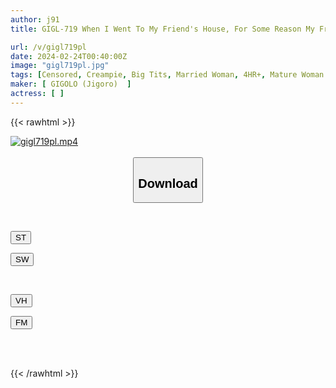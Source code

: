 ```yaml
---
author: j91
title: GIGL-719 When I Went To My Friend's House, For Some Reason My Friend Went Out And It Was Just Me And My Friend's Mom At Home...Actually, I've Always Been In Love With My Aunt. You Want To Have Sex, Right?” He Seduces Me. I've Exceeded My Limit, I'm An Old Woman.

url: /v/gigl719pl
date: 2024-02-24T00:40:00Z
image: "gigl719pl.jpg"
tags: [Censored, Creampie, Big Tits, Married Woman, 4HR+, Mature Woman	]
maker: [ GIGOLO (Jigoro)  ]
actress: [ ]
---
```



{{< rawhtml >}}

<div class="video" data-videoid="bzqlwLl1a3sPjg1">
    <a href="javascript:;">
        <img src="/v/gigl719pl/gigl719pl.jpg" width="WIDTH" height="HEIGHT" alt="gigl719pl.mp4" loading="lazy">
    </a>
</div>

<script type="text/javascript" src="https://j91.asia/asset/on-demand-st.js"></script>

<br>
  <link rel="stylesheet" href="https://j91.asia/asset/bs5.css">
  
  <center>
  <button class="btn btn-primary" type="button" data-bs-toggle="collapse" data-bs-target=".multi-collapse" aria-expanded="false" aria-controls="multiCollapseExample1 multiCollapseExample2"><h2>Download</h2></button></center>
</p>
<div class="row">
  <div class="col">
    <div class="collapse multi-collapse" id="multiCollapseExample1">
      <div class="card card-body">
	      	      <br>
<div class="buttons">  
<p><a href="https://streamtape.to/v/bzqlwLl1a3sPjg1" target="_blank"><button class="btn-hover color-3"><i class="fa fa-download"></i> ST</button></a></p>
<p><a href="https://cdnwish.com/zetxj4xl6eop" target="_blank"><button class="btn-hover color-2"><i class="fa fa-download"></i> SW</button></a></p></div>
    </div>
  </div>
</div>
  <div class="col">
    <div class="collapse multi-collapse" id="multiCollapseExample2">
      <div class="card card-body">
	      <br>
<div class="buttons">
<p><a href="javascript:;"><button class="btn-hover color-9"><i class="fa fa-download"></i> VH</button></a></p>
<p><a href="javascript:;"><button class="btn-hover color-8"><i class="fa fa-download"></i> FM</button></a></p></div>
<br><br>
      </div>
    </div>
  </div>
</div>

{{< /rawhtml >}}